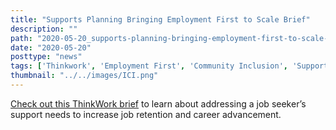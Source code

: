 ```yaml
---
title: "Supports Planning Bringing Employment First to Scale Brief"
description: ""
path: "2020-05-20_supports-planning-bringing-employment-first-to-scale-brief"
date: "2020-05-20"
posttype: "news"
tags: ['Thinkwork', 'Employment First', 'Community Inclusion', 'Supports Planning', 'Employment']
thumbnail: "../../images/ICI.png"
---
```


[Check out this ThinkWork brief](https://scholarworks.umb.edu/cgi/viewcontent.cgi?article=1101&context=ici_pubs) to learn about addressing a job seeker’s support needs to increase job retention and career advancement.
